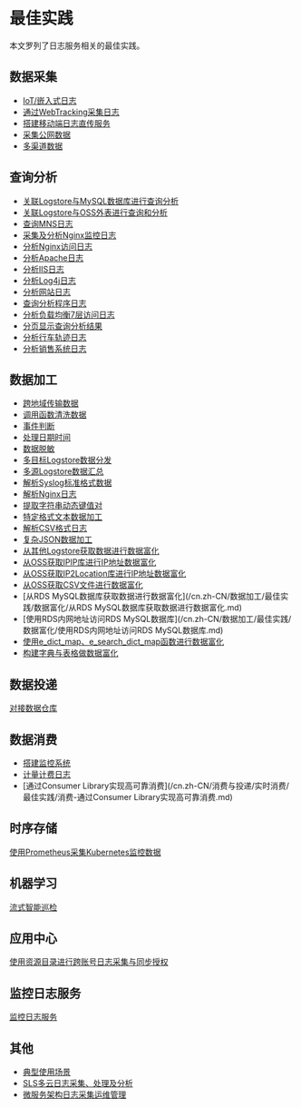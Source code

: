 # 最佳实践

本文罗列了日志服务相关的最佳实践。

## 数据采集

-   [IoT/嵌入式日志](/cn.zh-CN/数据采集/最佳实践/采集-IoT/嵌入式日志.md)
-   [通过WebTracking采集日志](/cn.zh-CN/数据采集/最佳实践/采集-通过WebTracking采集日志.md)
-   [搭建移动端日志直传服务](/cn.zh-CN/数据采集/最佳实践/采集-搭建移动端日志直传服务.md)
-   [采集公网数据](/cn.zh-CN/数据采集/最佳实践/采集-公网数据.md)
-   [多渠道数据](/cn.zh-CN/数据采集/最佳实践/采集-多渠道数据.md)

## 查询分析

-   [关联Logstore与MySQL数据库进行查询分析](/cn.zh-CN/查询与分析/最佳实践/关联Logstore与MySQL数据库进行查询分析.md)
-   [关联Logstore与OSS外表进行查询和分析](/cn.zh-CN/查询与分析/最佳实践/关联Logstore与OSS外表进行查询和分析.md)
-   [查询MNS日志](/cn.zh-CN/查询与分析/最佳实践/查询MNS日志.md)
-   [采集及分析Nginx监控日志](/cn.zh-CN/查询与分析/最佳实践/采集及分析Nginx监控日志.md)
-   [分析Nginx访问日志](/cn.zh-CN/查询与分析/最佳实践/分析Nginx访问日志.md)
-   [分析Apache日志](/cn.zh-CN/查询与分析/最佳实践/分析Apache日志.md)
-   [分析IIS日志](/cn.zh-CN/查询与分析/最佳实践/分析IIS日志.md)
-   [分析Log4j日志](/cn.zh-CN/查询与分析/最佳实践/分析Log4j日志.md)
-   [分析网站日志](/cn.zh-CN/查询与分析/最佳实践/分析网站日志.md)
-   [查询分析程序日志](/cn.zh-CN/查询与分析/最佳实践/查询分析程序日志.md)
-   [分析负载均衡7层访问日志](/cn.zh-CN/查询与分析/最佳实践/分析负载均衡7层访问日志.md)
-   [分页显示查询分析结果](/cn.zh-CN/查询与分析/最佳实践/分页显示查询分析结果.md)
-   [分析行车轨迹日志](/cn.zh-CN/查询与分析/最佳实践/分析-行车轨迹日志.md)
-   [分析销售系统日志](/cn.zh-CN/查询与分析/最佳实践/分析-销售系统日志.md)

## 数据加工

-   [跨地域传输数据](/cn.zh-CN/数据加工/最佳实践/数据流转/跨地域传输数据.md)
-   [调用函数清洗数据](/cn.zh-CN/数据加工/最佳实践/调用函数清洗数据.md)
-   [事件判断](/cn.zh-CN/数据加工/最佳实践/事件判断.md)
-   [处理日期时间](/cn.zh-CN/数据加工/最佳实践/处理日期时间.md)
-   [数据脱敏](/cn.zh-CN/数据加工/最佳实践/数据脱敏.md)
-   [多目标Logstore数据分发](/cn.zh-CN/数据加工/最佳实践/数据流转/多目标Logstore数据分发.md)
-   [多源Logstore数据汇总](/cn.zh-CN/数据加工/最佳实践/数据流转/多源Logstore数据汇总.md)
-   [解析Syslog标准格式数据](/cn.zh-CN/数据加工/最佳实践/文本解析/解析Syslog标准格式数据.md)
-   [解析Nginx日志](/cn.zh-CN/数据加工/最佳实践/文本解析/解析Nginx日志.md)
-   [提取字符串动态键值对](/cn.zh-CN/数据加工/最佳实践/文本解析/提取字符串动态键值对.md)
-   [特定格式文本数据加工](/cn.zh-CN/数据加工/最佳实践/文本解析/特定格式文本数据加工.md)
-   [解析CSV格式日志](/cn.zh-CN/数据加工/最佳实践/文本解析/解析CSV格式日志.md)
-   [复杂JSON数据加工](/cn.zh-CN/数据加工/最佳实践/文本解析/复杂JSON数据加工.md)
-   [从其他Logstore获取数据进行数据富化](/cn.zh-CN/数据加工/最佳实践/数据富化/从其他Logstore获取数据进行数据富化.md)
-   [从OSS获取IPIP库进行IP地址数据富化](/cn.zh-CN/数据加工/最佳实践/数据富化/从OSS获取IPIP库进行IP地址数据富化.md)
-   [从OSS获取IP2Location库进行IP地址数据富化](/cn.zh-CN/数据加工/最佳实践/数据富化/从OSS获取IP2Location库进行IP地址数据富化.md)
-   [从OSS获取CSV文件进行数据富化](/cn.zh-CN/数据加工/最佳实践/数据富化/从OSS获取CSV文件进行数据富化.md)
-   [从RDS MySQL数据库获取数据进行数据富化](/cn.zh-CN/数据加工/最佳实践/数据富化/从RDS MySQL数据库获取数据进行数据富化.md)
-   [使用RDS内网地址访问RDS MySQL数据库](/cn.zh-CN/数据加工/最佳实践/数据富化/使用RDS内网地址访问RDS MySQL数据库.md)
-   [使用e\_dict\_map、e\_search\_dict\_map函数进行数据富化](/cn.zh-CN/数据加工/最佳实践/数据富化/使用e_dict_map、e_search_dict_map函数进行数据富化.md)
-   [构建字典与表格做数据富化](/cn.zh-CN/数据加工/最佳实践/数据富化/构建字典与表格做数据富化.md)

## 数据投递

[对接数据仓库](/cn.zh-CN/消费与投递/数据投递/最佳实践/投递-对接数据仓库.md)

## 数据消费

-   [搭建监控系统](/cn.zh-CN/消费与投递/实时消费/最佳实践/消费-搭建监控系统.md)
-   [计量计费日志](/cn.zh-CN/消费与投递/实时消费/最佳实践/消费-计量计费日志.md)
-   [通过Consumer Library实现高可靠消费](/cn.zh-CN/消费与投递/实时消费/最佳实践/消费-通过Consumer Library实现高可靠消费.md)

## 时序存储

[使用Prometheus采集Kubernetes监控数据](/cn.zh-CN/时序存储/最佳实践/使用Prometheus采集Kubernetes监控数据.md)

## 机器学习

[流式智能巡检]()

## 应用中心

[使用资源目录进行跨账号日志采集与同步授权](/cn.zh-CN/应用中心（App）/日志审计服务/最佳实践/使用资源目录进行跨账号日志采集与同步授权.md)

## 监控日志服务

[监控日志服务](/cn.zh-CN/开发指南/监控日志服务/最佳实践/监控日志服务.md)

## 其他

-   [典型使用场景]()
-   [SLS多云日志采集、处理及分析]()
-   [微服务架构日志采集运维管理]()


